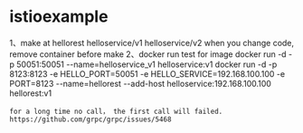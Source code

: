 # istioexample



1、make at hellorest  helloservice/v1   helloservice/v2
    when you change code, remove container before make
2、docker run test for image
    docker run -d -p 50051:50051 --name=helloservice_v1 helloservice:v1
    docker run -d -p 8123:8123 -e HELLO_PORT=50051 -e HELLO_SERVICE=192.168.100.100 -e PORT=8123  --name=hellorest --add-host helloservice:192.168.100.100 hellorest:v1

    for a long time no call， the first call will failed.
    https://github.com/grpc/grpc/issues/5468




